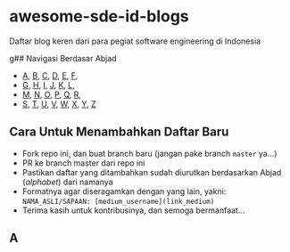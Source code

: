 # awesome-sde-id-blogs
Daftar blog keren dari para pegiat software engineering di Indonesia

g## Navigasi Berdasar Abjad

+ [A](#a), [B](#b), [C](#c), [D](#d), [E](#e), [F](#f),
+ [G](#g), [H](#h), [I](#i), [J](#j), [K](#k), [L](#l),
+ [M](#m), [N](#n), [O](#o), [P](#p), [Q](#q), [R](#r),
+ [S](#s), [T](#t), [U](#u), [V](#v), [W](#w), [X](#x), [Y](#y), [Z](#z)

## Cara Untuk Menambahkan Daftar Baru

+ Fork repo ini, dan buat branch baru (jangan pake branch `master` ya...)
+ PR ke branch master dari repo ini
+ Pastikan daftar yang ditambahkan sudah diurutkan berdasarkan Abjad (*alphabet*) dari namanya
+ Formatnya agar diseragamkan dengan yang lain, yakni: `NAMA_ASLI/SAPAAN: [medium_username](link_medium)`
+ Terima kasih untuk kontribusinya, dan semoga bermanfaat...

## A
